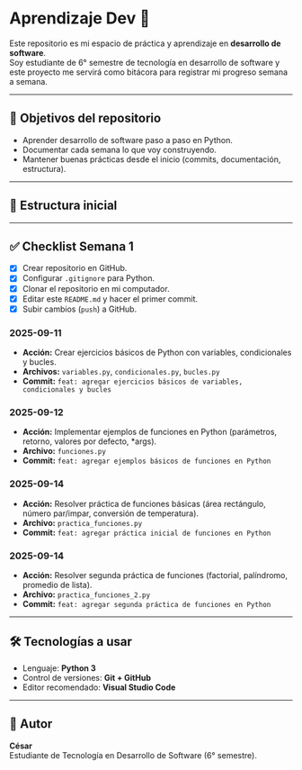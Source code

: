 # Aprendizaje Dev 🚀

Este repositorio es mi espacio de práctica y aprendizaje en **desarrollo de software**.  
Soy estudiante de 6° semestre de tecnología en desarrollo de software y este proyecto me servirá como bitácora para registrar mi progreso semana a semana.

---

## 📌 Objetivos del repositorio
- Aprender desarrollo de software paso a paso en Python.
- Documentar cada semana lo que voy construyendo.
- Mantener buenas prácticas desde el inicio (commits, documentación, estructura).

---

## 📂 Estructura inicial


---

## ✅ Checklist Semana 1
- [x] Crear repositorio en GitHub.
- [x] Configurar `.gitignore` para Python.
- [x] Clonar el repositorio en mi computador.
- [x] Editar este `README.md` y hacer el primer commit.
- [x] Subir cambios (`push`) a GitHub.

### 2025-09-11
- **Acción:** Crear ejercicios básicos de Python con variables, condicionales y bucles.  
- **Archivos:** `variables.py`, `condicionales.py`, `bucles.py`  
- **Commit:** `feat: agregar ejercicios básicos de variables, condicionales y bucles`

### 2025-09-12
- **Acción:** Implementar ejemplos de funciones en Python (parámetros, retorno, valores por defecto, *args).  
- **Archivo:** `funciones.py`  
- **Commit:** `feat: agregar ejemplos básicos de funciones en Python`

### 2025-09-14
- **Acción:** Resolver práctica de funciones básicas (área rectángulo, número par/impar, conversión de temperatura).  
- **Archivo:** `practica_funciones.py`  
- **Commit:** `feat: agregar práctica inicial de funciones en Python`

### 2025-09-14
- **Acción:** Resolver segunda práctica de funciones (factorial, palíndromo, promedio de lista).  
- **Archivo:** `practica_funciones_2.py`  
- **Commit:** `feat: agregar segunda práctica de funciones en Python`


---

## 🛠️ Tecnologías a usar
- Lenguaje: **Python 3**
- Control de versiones: **Git + GitHub**
- Editor recomendado: **Visual Studio Code**

---

## 👤 Autor
**César**  
Estudiante de Tecnología en Desarrollo de Software (6° semestre).
